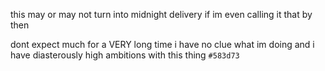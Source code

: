 this may or may not turn into midnight delivery if im even calling it that by then

dont expect much for a VERY long time i have no clue what im doing and i have diasterously high ambitions with this thing
`#583d73`
